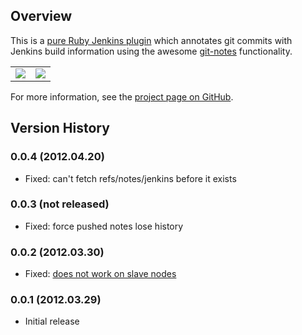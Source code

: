 ## Overview

This is a [pure Ruby Jenkins
plugin](https://github.com/cowboyd/jenkins.rb) which annotates git
commits with Jenkins build information using the awesome
[git-notes](http://man.github.com/git/git-notes.html) functionality.

|                                                                                             |                                                                                             |
|---------------------------------------------------------------------------------------------|---------------------------------------------------------------------------------------------|
| ![](https://github.com/swipely/jenkins-git-notes-plugin/raw/master/.README/publish-box.png) | ![](https://github.com/swipely/jenkins-git-notes-plugin/raw/master/.README/github-view.png) |

For more information, see the [project page on
GitHub](https://github.com/swipely/jenkins-git-notes-plugin).

## Version History

### 0.0.4 (2012.04.20)

-   Fixed: can't fetch refs/notes/jenkins before it exists

### 0.0.3 (not released)

-   Fixed: force pushed notes lose history

### 0.0.2 (2012.03.30)

-   Fixed: [does not work on slave
    nodes](https://github.com/swipely/jenkins-git-notes-plugin/issues/2)

### 0.0.1 (2012.03.29)

-   Initial release
